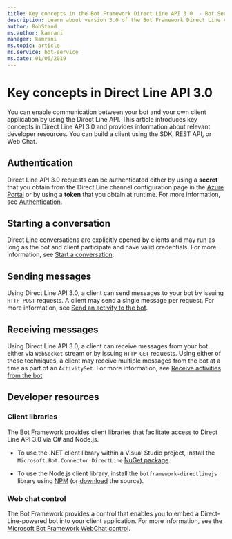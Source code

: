 ```yaml
---
title: Key concepts in the Bot Framework Direct Line API 3.0  - Bot Service
description: Learn about version 3.0 of the Bot Framework Direct Line API. View information on authentication, starting conversations, messages, and developer resources.
author: RobStand
ms.author: kamrani
manager: kamrani
ms.topic: article
ms.service: bot-service
ms.date: 01/06/2019
---
```


# Key concepts in Direct Line API 3.0

You can enable communication between your bot and your own client application by using the Direct Line API. This article introduces key concepts in Direct Line API 3.0 and provides information about relevant developer resources. You can build a client using the SDK, REST API, or Web Chat. 

## Authentication

Direct Line API 3.0 requests can be authenticated either by using a **secret** that you obtain from the Direct Line channel configuration page in the [Azure Portal](https://portal.azure.com) or by using a **token** that you obtain at runtime. For more information, see [Authentication](bot-framework-rest-direct-line-3-0-authentication.md).

## Starting a conversation

Direct Line conversations are explicitly opened by clients and may run as long as the bot and client participate and have valid credentials. For more information, see [Start a conversation](bot-framework-rest-direct-line-3-0-start-conversation.md).

## Sending messages

Using Direct Line API 3.0, a client can send messages to your bot by issuing `HTTP POST` requests. A client may send a single message per request. For more information, see [Send an activity to the bot](bot-framework-rest-direct-line-3-0-send-activity.md).

## Receiving messages

Using Direct Line API 3.0, a client can receive messages from your bot either via `WebSocket` stream or by issuing `HTTP GET` requests. Using either of these techniques, a client may receive multiple messages from the bot at a time as part of an `ActivitySet`. For more information, see [Receive activities from the bot](bot-framework-rest-direct-line-3-0-receive-activities.md).

## Developer resources

### Client libraries

The Bot Framework provides client libraries that facilitate access to Direct Line API 3.0 via C# and Node.js. 

- To use the .NET client library within a Visual Studio project, install the `Microsoft.Bot.Connector.DirectLine` <a href="https://www.nuget.org/packages/Microsoft.Bot.Connector.DirectLine" target="_blank">NuGet package</a>. 

- To use the Node.js client library, install the `botframework-directlinejs` library using <a href="https://www.npmjs.com/package/botframework-directlinejs" target="_blank">NPM</a> (or <a href="https://github.com/Microsoft/BotFramework-DirectLineJS" target="_blank">download</a> the source).

### Web chat control 

The Bot Framework provides a control that enables you to embed a Direct-Line-powered bot into your client application. For more information, see the <a href="https://github.com/Microsoft/BotFramework-WebChat" target="_blank">Microsoft Bot Framework WebChat control</a>.
